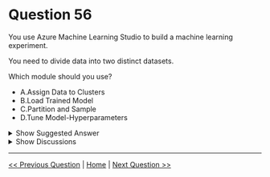 # Question 56

You use Azure Machine Learning Studio to build a machine learning experiment.

You need to divide data into two distinct datasets.

Which module should you use?

* A.Assign Data to Clusters
* B.Load Trained Model
* C.Partition and Sample
* D.Tune Model-Hyperparameters

<details>
  <summary>Show Suggested Answer</summary>

  <strong>C</strong><br>
<p>Partition and Sample with the Stratified split option outputs multiple datasets, partitioned using the rules you specified.</p>
<p>Reference:</p>
<p>https://docs.microsoft.com/en-us/azure/machine-learning/studio-module-reference/partition-and-sample</p>

</details>

<details>
  <summary>Show Discussions</summary>

<blockquote><p><strong>Nugi</strong> <code>(Tue 14 Feb 2023 08:50)</code> - <em>Upvotes: 18</em></p><p>Either Partition and Sample, or Split Data.</p></blockquote>
<blockquote><p><strong>chaudha4</strong> <code>(Fri 27 Oct 2023 19:36)</code> - <em>Upvotes: 10</em></p><p>I doubt we will see this question going forward since it applies only to Studio (classic). Similar drag and drop modules have been added to Azure Machine Learning designer which is where we should expect new questions.</p></blockquote>
<blockquote><p><strong>ougullamaija</strong> <code>(Sat 19 Oct 2024 20:17)</code> - <em>Upvotes: 1</em></p><p>Correctamunda.</p></blockquote>
<blockquote><p><strong>EricWu</strong> <code>(Fri 29 Jul 2022 12:36)</code> - <em>Upvotes: 4</em></p><p>so the answer is C</p></blockquote>

</details>

---

[<< Previous Question](question_55.md) | [Home](/index.md) | [Next Question >>](question_57.md)
